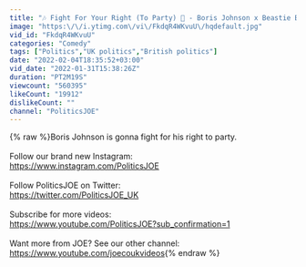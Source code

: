 ```yaml
---
title: "🎶 Fight For Your Right (To Party) 🎵 - Boris Johnson x Beastie Boys"
image: "https:\/\/i.ytimg.com\/vi\/FkdqR4WKvuU\/hqdefault.jpg"
vid_id: "FkdqR4WKvuU"
categories: "Comedy"
tags: ["Politics","UK politics","British politics"]
date: "2022-02-04T18:35:52+03:00"
vid_date: "2022-01-31T15:38:26Z"
duration: "PT2M19S"
viewcount: "560395"
likeCount: "19912"
dislikeCount: ""
channel: "PoliticsJOE"
---
```

{% raw %}Boris Johnson is gonna fight for his right to party.<br /><br />Follow our brand new Instagram:<br /><a rel="nofollow" target="blank" href="https://www.instagram.com/PoliticsJOE">https://www.instagram.com/PoliticsJOE</a><br /><br />Follow PoliticsJOE on Twitter:<br /><a rel="nofollow" target="blank" href="https://twitter.com/PoliticsJOE_UK">https://twitter.com/PoliticsJOE_UK</a><br /><br />Subscribe for more videos:<br /><a rel="nofollow" target="blank" href="https://www.youtube.com/PoliticsJOE?sub_confirmation=1">https://www.youtube.com/PoliticsJOE?sub_confirmation=1</a><br /><br />Want more from JOE? See our other channel:<br /><a rel="nofollow" target="blank" href="https://www.youtube.com/joecoukvideos">https://www.youtube.com/joecoukvideos</a>{% endraw %}
